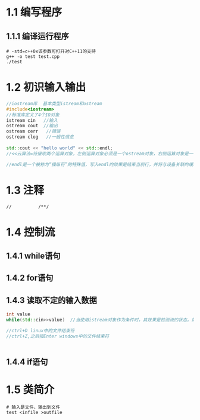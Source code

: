 # 1.1 编写程序

## 1.1.1 编译运行程序

```shell
# -std=c++0x该参数可打开对C++11的支持
g++ -o test test.cpp
./test
```

# 1.2 初识输入输出

```c++
//iostream库  基本类型istream和ostream
#include<iostream>
//标准库定义了4个IO对象
istream cin   //输入
ostream cout  //输出
ostream cerr   //错误
ostream clog   //一般性信息
    
std::cout << "hello world" << std::endl;
//<<云算法=符接收两个运算对象，左侧运算对象必须是一个ostream对象，右侧运算对象是一个要打印的值，该运算符将给定的值写入到给定的ostream对象中，输出结果就是其左侧运算对象；>>同理

//endl是一个被称为“操纵符”的特殊值，写入endl的效果是结束当前行，并将与设备关联的缓冲区中的内容刷到设备中

```



# 1.3 注释

`//          /**/`

# 1.4 控制流

## 1.4.1 while语句

## 1.4.2 for语句

## 1.4.3 读取不定的输入数据

```c++
int value
while(std::cin>>value)  //当使用istream对象作为条件时，其效果是检测流的状态。如果流是有效的，即流未遇到错误，那么检测成功。当遇到文件结束符(end-of-file)或遇到一个无效输入时(例如读入的值不是一个整数),istream对象的状态会变为无效，处于无效状态的istream对象会使条件变假

//ctrl+D linux中的文件结束符
//ctrl+Z,之后按Enter windows中的文件结束符
 
```

## 1.4.4 if语句

# 1.5 类简介

```shell
# 输入是文件，输出到文件
test <infile >outfile
```

